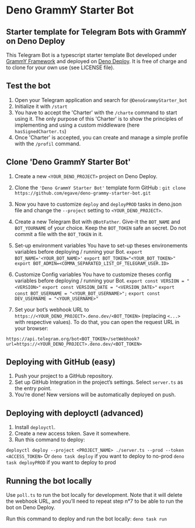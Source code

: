 # Deno GrammY Starter Bot

## Starter template for Telegram Bots with GrammY on Deno Deploy 

This Telegram Bot is a typescript starter template Bot developed under [GrammY Framework](https://grammy.dev/) and deployed on [Deno Deploy](https://docs.deno.com/deploy/manual).
It is free of charge and to clone for your own use (see LICENSE file). 

## Test the bot

1. Open your Telegram application and search for `@DenoGrammyStarter_bot` 
2. Initialize it with `/start`
3. You have to accept the 'Charter' with the `/charte` command to start using it. The only purpose of this 'Charter' is to show the principles of implementing and using a custom middleware (here `hasSignedCharter.ts`)
4. Once 'Charter' is accepted, you can create and manage a simple profile with the `/profil` command.

## Clone 'Deno GrammY Starter Bot'

1. Create a new `<YOUR_DENO_PROJECT>` project on Deno Deploy.
2. Clone the `'Deno GrammY Starter Bot'` template form GitHub :
`git clone https://github.com/egave/deno-grammy-starter-bot.git` 
3. Now you have to customize `deploy` and `deployPROD` tasks in deno.json file and change the `--project` setting to `<YOUR_DENO_PROJECT>`.

4. Create a new Telegram Bot with `@BotFather`.
Give-it the `BOT_NAME` and `BOT_YOURNAME` of your choice.
Keep the `BOT_TOKEN` safe an secret. Do not commit a file with the `BOT_TOKEN` in it.
5. Set-up environment variables
You have to set-up theses environements variables before deploying / running your Bot.
`export BOT_NAME='<YOUR_BOT_NAME>'`
`export BOT_TOKEN="<YOUR_BOT_TOKEN>"`
`export BOT_ADMIN=<COMMA_SEPARATED_LIST_OF_TELEGRAM_USER.ID>`
6. Customize Config variables
You have to customize theses config variables before deploying / running your Bot.
`export const VERSION = "<VERSION>"`
`export const VERSION_DATE = "<VERSION_DATE>"`
`export const BOT_USERNAME = "<YOUR_BOT_USERNAME>";`
`export const DEV_USERNAME = "<YOUR_USERNAME>"`
7. Set your bot’s webhook URL to `https://<YOUR_DENO_PROJECT>.deno.dev/<BOT_TOKEN>` (replacing `<...>` with respective values). To do that, you can open the request URL in your browser:

`https://api.telegram.org/bot<BOT_TOKEN>/setWebhook?url=https://<YOUR_DENO_PROJECT>.deno.dev/<BOT_TOKEN>`

## Deploying with GitHub (easy)

1. Push your project to a GitHub repository.
2. Set up GitHub Integration in the project’s settings. Select `server.ts` as the entry point.
3. You’re done! New versions will be automatically deployed on push.

## Deploying with deployctl (advanced)

1. Install `deployctl`.
2. Create a new access token. Save it somewhere.
3. Run this command to deploy: 

`deployctl deploy --project <PROJECT_NAME> ./server.ts --prod --token <ACCESS_TOKEN>`
Or
`deno task deploy` if you want to deploy to no-prod
`deno task deployPROD` if you want to deploy to prod

## Running the bot locally

Use `poll.ts` to run the bot locally for development. Note that it will delete the webhook URL, and you’ll need to repeat step n°7 to be able to run the bot on Deno Deploy.

Run this command to deploy and run the bot locally: 
`deno task run`
